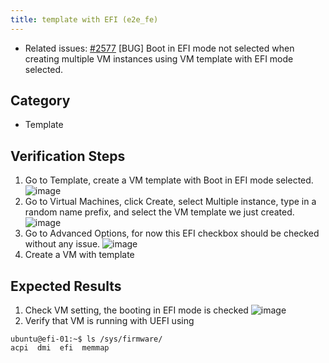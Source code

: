 ```yaml
---
title: template with EFI (e2e_fe)
---
```


* Related issues: [#2577](https://github.com/harvester/harvester/issues/2577) [BUG] Boot in EFI mode not selected when creating multiple VM instances using VM template with EFI mode selected.

## Category

* Template

## Verification Steps

1. Go to Template, create a VM template with Boot in EFI mode selected.
![image](https://user-images.githubusercontent.com/9990804/181196319-d95a4d23-ea31-418c-9fd2-152821d56930.png)
1. Go to Virtual Machines, click Create, select Multiple instance, type in a random name prefix, and select the VM template we just created.
![image](image.png)
1. Go to Advanced Options, for now this EFI checkbox should be checked without any issue.
![image](https://user-images.githubusercontent.com/9990804/181196934-1249902f-47dd-44dc-bced-5911ffcfdf16.png)
1. Create a VM with template

## Expected Results

1. Check VM setting, the booting in EFI mode is checked
![image](https://user-images.githubusercontent.com/29251855/182343254-4a421a04-aa3f-471c-a258-930a98cc84d3.png)
1. Verify that VM is running with UEFI using

```
ubuntu@efi-01:~$ ls /sys/firmware/
acpi  dmi  efi  memmap

```
